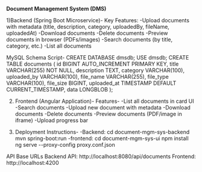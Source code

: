 **Document Management System (DMS)**

1)Backend (Spring Boot Microservice)-
Key Features:
-Upload documents with metadata (title, description, category, uploadedBy, fileName, uploadedAt)
-Download documents
-Delete documents
-Preview documents in browser (PDFs/images)
-Search documents (by title, category, etc.)
-List all documents

MySQL Schema Script-
CREATE DATABASE dmsdb;
USE dmsdb;
CREATE TABLE documents (
    id BIGINT AUTO_INCREMENT PRIMARY KEY,
    title VARCHAR(255) NOT NULL,
    description TEXT,
    category VARCHAR(100),
    uploaded_by VARCHAR(100),
    file_name VARCHAR(255),
    file_type VARCHAR(100),
    file_size BIGINT,
    uploaded_at TIMESTAMP DEFAULT CURRENT_TIMESTAMP,
    data LONGBLOB
);

2. Frontend (Angular Application)-
Features-
-List all documents in card UI
-Search documents
-Upload new document with metadata
-Download documents
-Delete documents
-Preview documents (PDF/image in iframe)
-Upload progress bar

3. Deployment Instructions-
-Backend:
cd document-mgm-sys-backend
mvn spring-boot:run
-frontend:
cd document-mgm-sys-ui
npm install
ng serve --proxy-config proxy.conf.json

API Base URLs
Backend API: http://localhost:8080/api/documents
Frontend: http://localhost:4200





